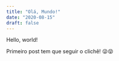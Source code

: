```yaml
---
title: "Olá, Mundo!"
date: "2020-08-15"
draft: false
---
```


Hello, world!

Primeiro post tem que seguir o clichê! 😜😝
